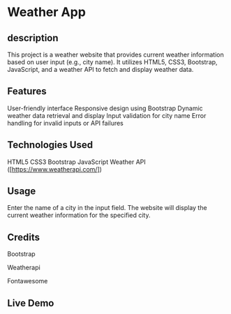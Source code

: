 # Weather App 
## description
This project is a weather website that provides current weather information based on user input (e.g., city name).
It utilizes HTML5, CSS3, Bootstrap, JavaScript, and a weather API to fetch and display weather data.

## Features
User-friendly interface
Responsive design using Bootstrap
Dynamic weather data retrieval and display
Input validation for city name
Error handling for invalid inputs or API failures

## Technologies Used
HTML5
CSS3
Bootstrap
JavaScript
Weather API ([https://www.weatherapi.com/])

## Usage
Enter the name of a city in the input field.
The website will display the current weather information for the specified city.

## Credits
<p>Bootstrap</p>
<P>Weatherapi</P>
<P>Fontawesome</P>

## Live Demo
